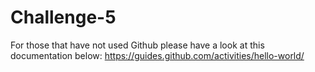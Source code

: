 # Challenge-5

For those that have not used Github please have a look at this documentation below:
https://guides.github.com/activities/hello-world/
